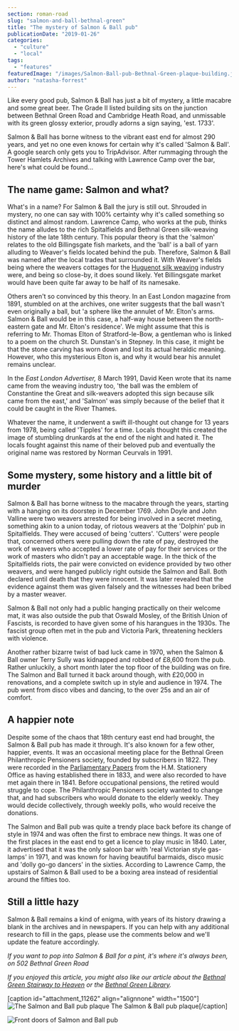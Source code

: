 ```yaml
---
section: roman-road
slug: "salmon-and-ball-bethnal-green"
title: "The mystery of Salmon & Ball pub"
publicationDate: "2019-01-26"
categories: 
  - "culture"
  - "local"
tags: 
  - "features"
featuredImage: "/images/Salmon-Ball-pub-Bethnal-Green-plaque-building.jpg"
author: "natasha-forrest"
---
```


Like every good pub, Salmon & Ball has just a bit of mystery, a little macabre and some great beer. The Grade II listed building sits on the junction between Bethnal Green Road and Cambridge Heath Road, and unmissable with its green glossy exterior, proudly adorns a sign saying, 'est. 1733'.

Salmon & Ball has borne witness to the vibrant east end for almost 290 years, and yet no one even knows for certain why it's called 'Salmon & Ball'. A google search only gets you to TripAdvisor. After rummaging through the Tower Hamlets Archives and talking with Lawrence Camp over the bar, here's what could be found...

## The name game: Salmon and what?

What's in a name? For Salmon & Ball the jury is still out. Shrouded in mystery, no one can say with 100% certainty why it's called something so distinct and almost random. Lawrence Camp, who works at the pub, thinks the name alludes to the rich Spitalfields and Bethnal Green silk-weaving history of the late 18th century. This popular theory is that the 'salmon' relates to the old Billingsgate fish markets, and the 'ball' is a ball of yarn alluding to Weaver's fields located behind the pub. Therefore, Salmon & Ball was named after the local trades that surrounded it. With Weaver's fields being where the weavers cottages for the [Huguenot silk weaving](https://romanroadlondon.com/the-story-of-the-huguenots-joyce-hampton-book-review/) industry were, and being so close-by, it does sound likely. Yet Billingsgate market would have been quite far away to be half of its namesake.

Others aren't so convinced by this theory. In an East London magazine from 1891, stumbled on at the archives, one writer suggests that the ball wasn't even originally a ball, but 'a sphere like the annulet of Mr. Elton's arms. Salmon & Ball would be in this case, a half-way house between the north-eastern gate and Mr. Elton's residence'. We might assume that this is referring to Mr. Thomas Elton of Stratford-le-Bow, a gentleman who is linked to a poem on the church St. Dunstan's in Stepney. In this case, it might be that the stone carving has worn down and lost its actual heraldic meaning. However, who this mysterious Elton is, and why it would bear his annulet remains unclear.

In the _East London Advertiser,_ 8 March 1991, David Keen wrote that its name came from the weaving industry too, 'the ball was the emblem of Constantine the Great and silk-weavers adopted this sign because silk came from the east,' and 'Salmon' was simply because of the belief that it could be caught in the River Thames.

Whatever the name, it underwent a swift ill-thought out change for 13 years from 1978, being called 'Tipples' for a time. Locals thought this created the image of stumbling drunkards at the end of the night and hated it. The locals fought against this name of their beloved pub and eventually the original name was restored by Norman Ceurvals in 1991.

## Some mystery, some history and a little bit of murder

Salmon & Ball has borne witness to the macabre through the years, starting with a hanging on its doorstep in December 1769. John Doyle and John Valline were two weavers arrested for being involved in a secret meeting, something akin to a union today, of riotous weavers at the 'Dolphin' pub in Spitalfields. They were accused of being 'cutters'. 'Cutters' were people that, concerned others were pulling down the rate of pay, destroyed the work of weavers who accepted a lower rate of pay for their services or the work of masters who didn't pay an acceptable wage. In the thick of the Spitalfields riots, the pair were convicted on evidence provided by two other weavers, and were hanged publicly right outside the Salmon and Ball. Both declared until death that they were innocent. It was later revealed that the evidence against them was given falsely and the witnesses had been bribed by a master weaver.

Salmon & Ball not only had a public hanging practically on their welcome mat, it was also outside the pub that Oswald Mosley, of the British Union of Fascists, is recorded to have given some of his harangues in the 1930s. The fascist group often met in the pub and Victoria Park, threatening hecklers with violence.

Another rather bizarre twist of bad luck came in 1970, when the Salmon & Ball owner Terry Sully was kidnapped and robbed of £8,600 from the pub. Rather unluckily, a short month later the top floor of the building was on fire. The Salmon and Ball turned it back around though, with £20,000 in renovations, and a complete switch up in style and audience in 1974. The pub went from disco vibes and dancing, to the over 25s and an air of comfort.

## A happier note

Despite some of the chaos that 18th century east end had brought, the Salmon & Ball pub has made it through. It's also known for a few other, happier, events. It was an occasional meeting place for the Bethnal Green Philanthropic Pensioners society, founded by subscribers in 1822. They were recorded in the [Parliamentary Papers](https://books.google.co.uk/books?id=elwSAAAAYAAJ&pg=RA1-PA16&lpg=RA1-PA16&dq=Bethnal+Green+Philanthropic+Pension+society+salmon+and+ball&source=bl&ots=-SGSvfp_mg&sig=ACfU3U1hiGmZ66wMNZCsCIF1k0xogFkxbw&hl=en&sa=X&ved=2ahUKEwiS_tSHlITgAhVCXBoKHS8cCzYQ6AEwAXoECAgQAQ#v=onepage&q=Bethnal%20Green%20Philanthropic%20Pension%20society%20salmon%20and%20ball&f=false) from the H.M. Stationery Office as having established there in 1833, and were also recorded to have met again there in 1841. Before occupational pensions, the retired would struggle to cope. The Philanthropic Pensioners society wanted to change that, and had subscribers who would donate to the elderly weekly. They would decide collectively, through weekly polls, who would receive the donations.

The Salmon and Ball pub was quite a trendy place back before its change of style in 1974 and was often the first to embrace new things. It was one of the first places in the east end to get a licence to play music in 1840. Later, it advertised that it was the only saloon bar with 'real Victorian style gas-lamps' in 1971, and was known for having beautiful barmaids, disco music and 'dolly go-go dancers' in the sixties. According to Lawrence Camp, the upstairs of Salmon & Ball used to be a boxing area instead of residential around the fifties too.

## Still a little hazy

Salmon & Ball remains a kind of enigma, with years of its history drawing a blank in the archives and in newspapers. If you can help with any additional research to fill in the gaps, please use the comments below and we'll update the feature accordingly.

_If you want to pop into Salmon & Ball for a pint, it's where it's always been, on 502 Bethnal Green Road_

_If you enjoyed this article, you might also like our article about the [Bethnal Green Stairway to Heaven](https://romanroadlondon.com/bethnal-green-tube-disaster-stairway-heaven/) or the [Bethnal Green Library](https://romanroadlondon.com/bethnal-green-library-history/)._

\[caption id="attachment\_11262" align="alignnone" width="1500"\]![The Salmon and Ball pub plaque ](/images/Salmon-Ball-pub-Bethnal-Green-plaque.jpg) The Salmon & Ball pub plaque\[/caption\]

![Front doors of Salmon and Ball pub](/images/Salmon-Ball-pub-Bethnal-Green-plaque-front-doors.jpg)
